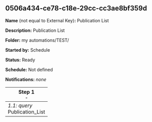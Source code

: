 ## 0506a434-ce78-c18e-29cc-cc3ae8bf359d

**Name** (not equal to External Key)**:** Publication List

**Description:** Publication List

**Folder:** my automations/TEST/

**Started by:** Schedule

**Status:** Ready

**Schedule:** Not defined

**Notifications:** _none_


| Step 1<br>_<small>-</small>_ |
| --- |
| _1.1: query_<br>Publication_List |
